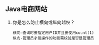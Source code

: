 ## Java电商网站

1. 你是怎么防止横向或纵向越权？

   ```
   横向—查询时要指定用户ID并且要使用count(1)
   纵向-管理员才能操作的功能需校验是否是管理员
   ```

   

